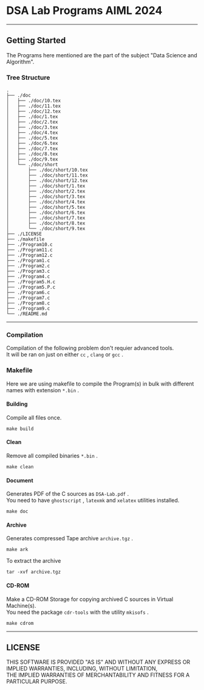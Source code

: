 # DSA Lab Programs AIML 2024
---
## Getting Started
The Programs here mentioned are the part of the subject "Data Science and Algorithm".

### Tree Structure
```
.
├── ./doc
│   ├── ./doc/10.tex
│   ├── ./doc/11.tex
│   ├── ./doc/12.tex
│   ├── ./doc/1.tex
│   ├── ./doc/2.tex
│   ├── ./doc/3.tex
│   ├── ./doc/4.tex
│   ├── ./doc/5.tex
│   ├── ./doc/6.tex
│   ├── ./doc/7.tex
│   ├── ./doc/8.tex
│   ├── ./doc/9.tex
│   └── ./doc/short
│       ├── ./doc/short/10.tex
│       ├── ./doc/short/11.tex
│       ├── ./doc/short/12.tex
│       ├── ./doc/short/1.tex
│       ├── ./doc/short/2.tex
│       ├── ./doc/short/3.tex
│       ├── ./doc/short/4.tex
│       ├── ./doc/short/5.tex
│       ├── ./doc/short/6.tex
│       ├── ./doc/short/7.tex
│       ├── ./doc/short/8.tex
│       └── ./doc/short/9.tex
├── ./LICENSE
├── ./makefile
├── ./Program10.c
├── ./Program11.c
├── ./Program12.c
├── ./Program1.c
├── ./Program2.c
├── ./Program3.c
├── ./Program4.c
├── ./Program5.H.c
├── ./Program5.P.c
├── ./Program6.c
├── ./Program7.c
├── ./Program8.c
├── ./Program9.c
└── ./README.md
```
---

### Compilation
Compilation of the following problem don't requier advanced tools. <br/>
It will be ran on just on either `cc` , `clang` or `gcc` .

### Makefile
Here we are using makefile to compile the Program(s) in bulk with different names with extension `*.bin` .

#### Building
Compile all files once.
```
make build
```

#### Clean
Remove all compiled binaries `*.bin` .
```
make clean
```

#### Document
Generates PDF of the C sources as `DSA-Lab.pdf` . <br/>
You need to have `ghostscript` , `latexmk` and `xelatex` utilities installed.
```
make doc
```

#### Archive
Generates compressed Tape archive `archive.tgz` .
```
make ark
```
To extract the archive
```
tar -xvf archive.tgz
```

#### CD-ROM
Make a CD-ROM Storage for copying archived C sources in Virtual Machine(s). <br/>
You need the package `cdr-tools` with the utility `mkisofs` .
```
make cdrom
```
---
## LICENSE
THIS SOFTWARE IS PROVIDED "AS IS" AND WITHOUT ANY EXPRESS OR IMPLIED WARRANTIES, INCLUDING, WITHOUT LIMITATION,<br/>
THE IMPLIED WARRANTIES OF MERCHANTABILITY AND FITNESS FOR A PARTICULAR PURPOSE.

